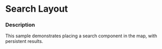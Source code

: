 ﻿# Search Layout

### Description
This sample demonstrates placing a search component in the map, with persistent results.